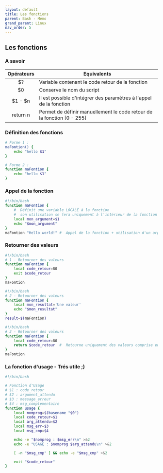 ```yaml
---
layout: default
title: Les fonctions
parent: Bash - Mémo
grand_parent: Linux
nav_order: 5
---
```


## Les fonctions

### A savoir

| Opérateurs | Equivalents                                                            |
| :--------: | ---------------------------------------------------------------------- |
|     $?     | Variable contenant le code retour de la fonction                       |
|     $0     | Conserve le nom du script                                              |
|  $1 - $n   | Il est possible d'intégrer des paramètres à l'appel de la fonction     |
|  return n  | Permet de définir manuellement le code retour de la fonction [0 - 255] |

### Définition des fonctions

```bash
# Forme 1 :
maFontion() {
    echo "hello $1"
}
```

```bash
# Forme 2 :
function maFontion {
    echo "hello $1"
}
```

### Appel de la fonction

```bash
#!/bin/bash
function maFontion {
    #  Définit une variable LOCALE à la fonction
    #  son utilisation se fera uniquement à l'intérieur de la fonction
    local mon_argument=$1
    echo "$mon_argument"
}
maFontion "Hello world!" #  Appel de la fonction + utilisation d'un argument
```

### Retourner des valeurs

```bash
#!/bin/bash
# 1 - Retourner des valeurs
function maFontion {
    local code_retour=80
    exit $code_retour
}
maFontion
```

```bash
#!/bin/bash
# 2 - Retourner des valeurs
function maFontion {
    local mon_resultat='Une valeur'
    echo "$mon_resultat"
}
result=$(maFontion)
```

```bash
#!/bin/bash
# 3 - Retourner des valeurs
function maFontion {
    local code_retour=80
    return $code_retour  #  Retourne uniquement des valeurs comprise entre [0-255]
}
maFontion
```

### La fonction d'usage - Trés utile ;)

```bash
#!/bin/bash

# Fonction d'Usage
# $1 : code_retour
# $2 : argument_attendu
# $3 : message_erreur
# $4 : msg_complementaire
function usage {
    local nomprog=$(basename "$0")
    local code_retour=$1
    local arg_attendu=$2
    local msg_err=$3
    local msg_cmp=$4

    echo -e "$nomprog : $msg_err\n" >&2
    echo -e "USAGE : $nomprog $arg_attendu\n" >&2

    [ -n "$msg_cmp" ] && echo -e "$msg_cmp" >&2

    exit "$code_retour"
}
```
